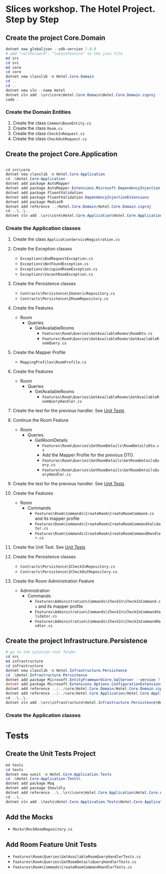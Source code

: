 # Slices workshop. The Hotel Project. Step by Step

## Create the project Core.Domain

```powershell
dotnet new globaljson --sdk-version 7.0.0
# add "rollForward": "latestFeature" to the json file
md src
cd src
md core
cd core
dotnet new classlib -n Hotel.Core.Domain
cd ..
cd ..
dotnet new sln --name Hotel
dotnet sln add .\src\core\Hotel.Core.Domain\Hotel.Core.Domain.csproj
code .
```

### Create the Domain Entities

1. Create the class `Common\BaseEntity.cs`
1. Create the class `Room.cs`
1. Create the class `CheckInRequest.cs`
1. Create the class `CheckOutRequest.cs`

## Create the project Core.Application

```powershell

cd src\core
dotnet new classlib -n Hotel.Core.Application
cd .\Hotel.Core.Application
dotnet add package AutoMapper
dotnet add package AutoMapper.Extensions.Microsoft.DependencyInjection
dotnet add package FluentValidation
dotnet add package FluentValidation.DependencyInjectionExtensions
dotnet add package MediatR
dotnet add reference ../Hotel.Core.Domain/Hotel.Core.Domain.csproj
cd ..\..\..
dotnet sln add .\src\core\Hotel.Core.Application\Hotel.Core.Application.csproj

```

### Create the Application classes

1. Create the class `ApplicationServiceRegistration.cs`
1. Create the Exception classes
   - `Exceptions\BadRequestException.cs`
   - `Exceptions\NotFoundException.cs`
   - `Exceptions\OccupiedRoomException.cs`
   - `Exceptions\VacantRoomException.cs`
1. Create the Persistence classes
   - `Contracts\Persistence\IGenericRepository.cs`
   - `Contracts\Persistence\IRoomRepository.cs`
1. Create the Features
   - Room
     - Queries
       - GetAvailableRooms
         - `Features\Room\Queries\GetAvailableRooms\RoomDto.cs`
         - `Features\Room\Queries\GetAvailableRooms\GetAvailableRoomQuery.cs`
1. Create the Mapper Profile

   - `MappingProfiles\RoomProfile.cs`

1. Create the Features
   - Room
     - Queries
       - GetAvailableRooms
         - `Features\Room\Queries\GetAvailableRooms\GetAvailableRoomQueryHandler.cs`
1. Create the test for the previous handler. See [Unit Tests](#tests)
1. Continue the Room Feature
   - Room
     - Queries
       - GetRoomDetails
         - `Features\Room\Queries\GetRoomDetails\RoomDetailsDto.cs`
         - Add the Mapper Profile for the previous DTO.
         - `Features\Room\Queries\GetRoomDetails\GetRoomDetailsQuery.cs`
         - `Features\Room\Queries\GetRoomDetails\GetRoomDetailsQueryHandler.cs`
1. Create the test for the previous handler. See [Unit Tests](#tests)
1. Create the Features
   - Room
     - Commands
       - `Features\Room\Commands\CreateRoom\CreateRoomCommand.cs` and its mapper profile
       - `Features\Room\Commands\CreateRoom\CreateRoomCommandValidator.cs`
       - `Features\Room\Commands\CreateRoom\CreateRoomCommandHandler.cs`
1. Create the Unit Test. See [Unit Tests](#tests)
1. Create the Persistence classes
   - `Contracts\Persistence\ICheckInRepository.cs`
   - `Contracts\Persistence\ICheckOutRepository.cs`
1. Create the Room Administration Feature
   - Administration
     - Commands
       - `Features\Administration\Commands\CheckIn\CheckInCommand.cs` and its mapper profile
       - `Features\Administration\Commands\CheckIn\CheckInCommandValidator.cs`
       - `Features\Administration\Commands\CheckIn\CheckInCommandHandler.cs`

## Create the project Infrastructure.Persistence

```powershell
# go to the solution root folder
cd src
md infrastructure
cd infrastructure
dotnet new classlib -n Hotel.Infrastructure.Persistence
cd .\Hotel.Infrastructure.Persistence
dotnet add package Microsoft.EntityFrameworkCore.SqlServer --version 7.0.14
dotnet add package Microsoft.Extensions.Options.ConfigurationExtensions
dotnet add reference ../../core/Hotel.Core.Domain/Hotel.Core.Domain.csproj
dotnet add reference ../../core/Hotel.Core.Application/Hotel.Core.Application.csproj
cd ..\..\..
dotnet sln add .\src\infrastructure\Hotel.Infrastructure.Persistence\Hotel.Infrastructure.Persistence.csproj

```

### Create the Application classes

# Tests

## Create the Unit Tests Project

```powershell
md tests
cd tests
dotnet new xunit -n Hotel.Core.Application.Tests
cd .\Hotel.Core.Application.Tests\
dotnet add package Moq
dotnet add package Shouldly
dotnet add reference ..\..\src\core\Hotel.Core.Application\Hotel.Core.Application.csproj
cd ..\..
dotnet sln add .\tests\Hotel.Core.Application.Tests\Hotel.Core.Application.Tests.csproj
```

## Add the Mocks

- `Mocks\MockRoomRepository.cs`

## Add Room Feature Unit Tests

- `Features\Room\Queries\GetAvailableRoomQueryHandlerTests.cs`
- `Features\Room\Queries\GetRoomDetailsQueryHandlerTests.cs`
- `Features\Room\Commads\CreateRoomCommandHandlerTests.cs`
